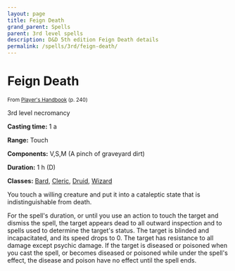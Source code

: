 ```yaml
---
layout: page
title: Feign Death
grand_parent: Spells
parent: 3rd level spells 
description: D&D 5th edition Feign Death details
permalink: /spells/3rd/feign-death/
---
```


# Feign Death

<small>From <a target="_blank" href="https://dnd.wizards.com/products/tabletop-games/rpg-products/rpg_playershandbook">Player's Handbook</a> (p. 240)</small>

3rd level necromancy

**Casting time:** 1 a

**Range:** Touch

**Components:** V,S,M (A pinch of graveyard dirt)

**Duration:** 1 h (D)

**Classes:** [Bard](/classes/bard/), [Cleric](/classes/cleric/), [Druid](/classes/druid/), [Wizard](/classes/wizard/)

You touch a willing creature and put it into a cataleptic state that is indistinguishable from death.

   For the spell's duration, or until you use an action to touch the target and dismiss the spell, the target appears dead to all outward inspection and to spells used to determine the target's status. The target is blinded and incapacitated, and its speed drops to 0. The target has resistance to all damage except psychic damage. If the target is diseased or poisoned when you cast the spell, or becomes diseased or poisoned while under the spell's effect, the disease and poison have no effect until the spell ends.